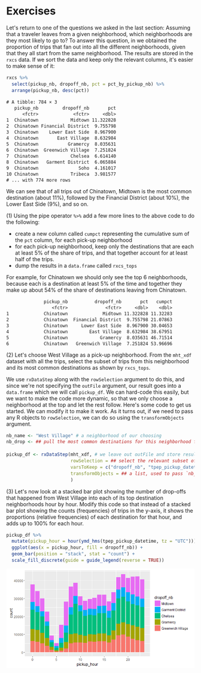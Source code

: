# Exercises

Let's return to one of the questions we asked in the last section: Assuming that a traveler leaves from a given neighborhood, which neighborhoods are they most likely to go to? To answer this question, in we obtained the proportion of trips that fan out into all the different neighborhoods, given that they all start from the same neighborhood. The results are stored in the `rxcs` data. If we sort the data and keep only the relevant columns, it's easier to make sense of it:

```R
rxcs %>%
  select(pickup_nb, dropoff_nb, pct = pct_by_pickup_nb) %>%
  arrange(pickup_nb, desc(pct))
 ```

```Rout
# A tibble: 784 × 3
   pickup_nb         dropoff_nb       pct
      <fctr>             <fctr>     <dbl>
1  Chinatown            Midtown 11.322828
2  Chinatown Financial District  9.755798
3  Chinatown    Lower East Side  8.967900
4  Chinatown       East Village  8.632984
5  Chinatown           Gramercy  8.035631
6  Chinatown  Greenwich Village  7.251824
7  Chinatown            Chelsea  6.614140
8  Chinatown   Garment District  6.065884
9  Chinatown               Soho  4.161017
10 Chinatown            Tribeca  3.981577
# ... with 774 more rows
```

We can see that of all trips out of Chinatown, Midtown is the most common destination (about 11%), followed by the Financial District (about 10%), the Lower East Side (9%), and so on.

(1) Using the pipe operator `%>%` add a few more lines to the above code to do the following:
  - create a new column called `cumpct` representing the cumulative sum of the `pct` column, for each pick-up neighborhood
  - for each pick-up neighborhood, keep only the destinations that are each at least 5% of the share of trips, and that together account for at least half of the trips.
  - dump the results in a `data.frame` called `rxcs_tops`

For example, for Chinatown we should only see the top 6 neighborhoods, because each is a destination at least 5% of the time and together they make up about 54% of the share of destinations leaving from Chinatown.

```Rout
              pickup_nb          dropoff_nb       pct   cumpct
                 <fctr>              <fctr>     <dbl>    <dbl>
1             Chinatown             Midtown 11.322828 11.32283
2             Chinatown  Financial District  9.755798 21.07863
3             Chinatown     Lower East Side  8.967900 30.04653
4             Chinatown        East Village  8.632984 38.67951
5             Chinatown            Gramercy  8.035631 46.71514
6             Chinatown   Greenwich Village  7.251824 53.96696
```

(2) Let's choose West Village as a pick-up neighborhood. From the `mht_xdf` dataset with all the trips, select the subset of trips from this neighborhood and its most common destinations as shown by `rxcs_tops`. 

We use `rxDataStep` along with the `rowSelection` argument to do this, and since we're not specifying the `outFile` argument, our result goes into a `data.frame` which we will call `pickup_df`. We can hard-code this easily, but we want to make the code more dynamic, so that we only choose a neighborhood at the top and let the rest follow. Here's some code to get us started. We can modify it to make it work. As it turns out, if we need to pass any R objects to `rowSelection`, we can do so using the `transformObjects` argument.

```R
nb_name <- "West Village" # a neighborhood of our choosing
nb_drop <- ## pull the most common destinations for this neighborhood from `rxcs_tops`

pickup_df <- rxDataStep(mht_xdf, # we leave out outFile and store results in pickup_df
                        rowSelection = ## select the relevant subset of the data
                        varsToKeep = c("dropoff_nb", "tpep_pickup_datetime"),
                        transformObjects = ## a list, used to pass `nb_name` and `nb_drop` to the rowSelection argument
                        )
```

(3) Let's now look at a stacked bar plot showing the number of drop-offs that happened from West Village into each of its top destination neighborhoods hour by hour. Modify this code so that instead of a stacked bar plot showing the counts (frequencies) of trips in the y-axis, it shows the proportions (relative frequencies) of each destination for that hour, and adds up to 100% for each hour.

```R
pickup_df %>%
  mutate(pickup_hour = hour(ymd_hms(tpep_pickup_datetime, tz = "UTC"))) %>%
  ggplot(aes(x = pickup_hour, fill = dropoff_nb)) +
  geom_bar(position = "stack", stat = "count") +
  scale_fill_discrete(guide = guide_legend(reverse = TRUE))
```

![Bar plot of hour by hour drop-offs](22e_byhour_dropoffs_hist.png)

